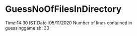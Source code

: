 # GuessNoOfFilesInDirectory
Time:14:30 IST  Date :05/11/2020
Number of lines contained in guessinggame.sh: 33
